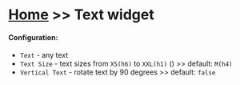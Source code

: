 # [Home](/cogboard/) >> Text widget

#### Configuration:
* `Text` - any text
* `Text Size` - text sizes from `XS(h6)` to `XXL(h1)` () >> default: `M(h4)`
* `Vertical Text` - rotate text by 90 degrees >> default: `false`